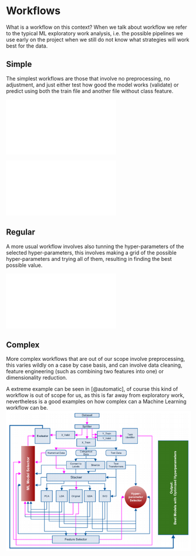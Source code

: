 Workflows
=========

What is a workflow on this context? When we talk about workflow we refer to
the typical ML exploratory work analysis, i.e. the possible pipelines we use
early on the project when we still do not know what strategies will work best
for the data.

Simple
------
The simplest workflows are those that involve no preprocessing, no adjustment,
and just either test how good the model works (validate) or predict using both
the train file and another file without class feature.

![Just validation of the model](images/simplest_workflow.pdf)

![Prediction using the whole dataset](images/simpler_workflow.pdf)

Regular
-------
A more usual workflow involves also tunning the hyper-parameters of the
selected hyper-parameters, this involves making a grid of the possible
hyper-parameters and trying all of them, resulting in finding the best
possible value.

![Adjustment of hyperparameters](images/regular_workflow.pdf)

Complex
-------
More complex workflows that are out of our scope involve preprocessing, this
varies wildly on a case by case basis, and can involve data cleaning, feature
engineering (such as combining two features into one) or dimensionality
reduction.


A extreme example can be seen in [@automatic], of course this kind of workflow
is out of scope for us, as this is far away from exploratory work, nevertheless
is a good examples on how complex can a Machine Learning workflow can be.
![Fully automatic Machine Learning framework](images/fully_automatic_workflow.png)

